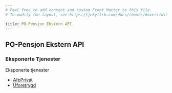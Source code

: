 ```yaml
---
# Feel free to add content and custom Front Matter to this file.
# To modify the layout, see https://jekyllrb.com/docs/themes/#overriding-theme-defaults

title: PO-Pensjon Ekstern API
---
```

## PO-Pensjon Ekstern API

### Eksponerte Tjenester

Eksponerte tjenester

* [AfpPrivat](_posts/afpprivat/AfpPrivat.html)
* [Uforetrygd](_posts/uforetrygd/Uforetrygd.html)